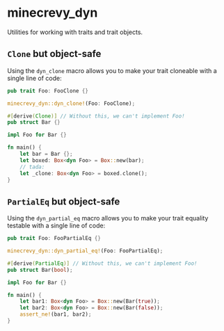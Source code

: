# minecrevy_dyn

Utilities for working with traits and trait objects.

## `Clone` but object-safe

Using the `dyn_clone` macro allows you to make your trait cloneable with a single line of code:

```rust
pub trait Foo: FooClone {}

minecrevy_dyn::dyn_clone!(Foo: FooClone);

#[derive(Clone)] // Without this, we can't implement Foo!
pub struct Bar {}

impl Foo for Bar {}

fn main() {
    let bar = Bar {};
    let boxed: Box<dyn Foo> = Box::new(bar);
    // tada:
    let _clone: Box<dyn Foo> = boxed.clone();
}
```

## `PartialEq` but object-safe

Using the `dyn_partial_eq` macro allows you to make your trait equality testable with a single line of code:

```rust
pub trait Foo: FooPartialEq {}

minecrevy_dyn::dyn_partial_eq!(Foo: FooPartialEq);

#[derive(PartialEq)] // Without this, we can't implement Foo!
pub struct Bar(bool);

impl Foo for Bar {}

fn main() {
    let bar1: Box<dyn Foo> = Box::new(Bar(true));
    let bar2: Box<dyn Foo> = Box::new(Bar(false));
    assert_ne!(bar1, bar2);
}
```
